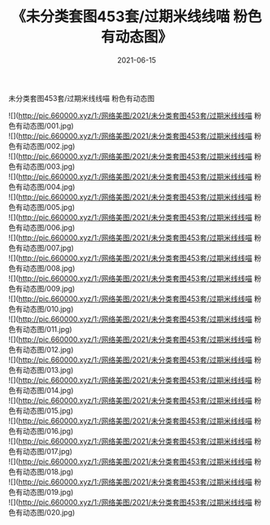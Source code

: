 ﻿---
layout: post
title:  《未分类套图453套/过期米线线喵 粉色有动态图》
date:   2021-06-15
img: http://pic.660000.xyz/1:/网络美图/2021/未分类套图453套/过期米线线喵 粉色有动态图/000.jpg
categories: [美女, 清纯, 唯美]
---

未分类套图453套/过期米线线喵 粉色有动态图

 ![](http://pic.660000.xyz/1:/网络美图/2021/未分类套图453套/过期米线线喵 粉色有动态图/001.jpg) <br>![](http://pic.660000.xyz/1:/网络美图/2021/未分类套图453套/过期米线线喵 粉色有动态图/002.jpg) <br>![](http://pic.660000.xyz/1:/网络美图/2021/未分类套图453套/过期米线线喵 粉色有动态图/003.jpg) <br>![](http://pic.660000.xyz/1:/网络美图/2021/未分类套图453套/过期米线线喵 粉色有动态图/004.jpg) <br>![](http://pic.660000.xyz/1:/网络美图/2021/未分类套图453套/过期米线线喵 粉色有动态图/005.jpg) <br>![](http://pic.660000.xyz/1:/网络美图/2021/未分类套图453套/过期米线线喵 粉色有动态图/006.jpg) <br>![](http://pic.660000.xyz/1:/网络美图/2021/未分类套图453套/过期米线线喵 粉色有动态图/007.jpg) <br>![](http://pic.660000.xyz/1:/网络美图/2021/未分类套图453套/过期米线线喵 粉色有动态图/008.jpg) <br>![](http://pic.660000.xyz/1:/网络美图/2021/未分类套图453套/过期米线线喵 粉色有动态图/009.jpg) <br>![](http://pic.660000.xyz/1:/网络美图/2021/未分类套图453套/过期米线线喵 粉色有动态图/010.jpg) <br>![](http://pic.660000.xyz/1:/网络美图/2021/未分类套图453套/过期米线线喵 粉色有动态图/011.jpg) <br>![](http://pic.660000.xyz/1:/网络美图/2021/未分类套图453套/过期米线线喵 粉色有动态图/012.jpg) <br>![](http://pic.660000.xyz/1:/网络美图/2021/未分类套图453套/过期米线线喵 粉色有动态图/013.jpg) <br>![](http://pic.660000.xyz/1:/网络美图/2021/未分类套图453套/过期米线线喵 粉色有动态图/014.jpg) <br>![](http://pic.660000.xyz/1:/网络美图/2021/未分类套图453套/过期米线线喵 粉色有动态图/015.jpg) <br>![](http://pic.660000.xyz/1:/网络美图/2021/未分类套图453套/过期米线线喵 粉色有动态图/016.jpg) <br>![](http://pic.660000.xyz/1:/网络美图/2021/未分类套图453套/过期米线线喵 粉色有动态图/017.jpg) <br>![](http://pic.660000.xyz/1:/网络美图/2021/未分类套图453套/过期米线线喵 粉色有动态图/018.jpg) <br>![](http://pic.660000.xyz/1:/网络美图/2021/未分类套图453套/过期米线线喵 粉色有动态图/019.jpg) <br>![](http://pic.660000.xyz/1:/网络美图/2021/未分类套图453套/过期米线线喵 粉色有动态图/020.jpg) <br>